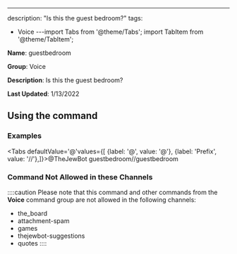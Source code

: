 ---
description: "Is this the guest bedroom?"
tags:
  - Voice
---import Tabs from '@theme/Tabs';
import TabItem from '@theme/TabItem';

**Name**: guestbedroom

**Group**: Voice

**Description**: Is this the guest bedroom?

**Last Updated**: 1/13/2022

## Using the command

### Examples
<Tabs defaultValue='@'values={[ {label: '@', value: '@'}, {label: 'Prefix', value: '//'},]}><TabItem value='@'>@TheJewBot guestbedroom</TabItem><TabItem value='//'>//guestbedroom</TabItem></Tabs>

### Command Not Allowed in these Channels
::::caution Please note that this command and other commands from the **Voice** command group are not allowed in the following channels:
- the_board
- attachment-spam
- games
- thejewbot-suggestions
- quotes
::::